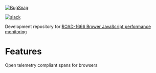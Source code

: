 [![BugSnag](https://user-images.githubusercontent.com/24570483/216138010-91b35cd1-8373-4060-8030-28a9cb4faa8e.png)
](https://www.bugsnag.com/)

[![slack](https://img.shields.io/badge/slack-%23bugsnag--proj--perf--browser-blue?style=flat-square
)](https://smartbear.slack.com/archives/C04E4CXB97U)

Development repository for [ROAD-1666 Brower JavaScript performance monitoring](https://smartbear.atlassian.net/wiki/spaces/PROD/pages/3380674905/ROAD-1666+PD+-+Browser+performance+monitoring)

# Features

Open telemetry compliant spans for browsers
